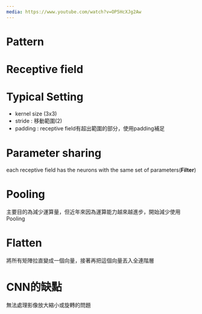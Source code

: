 ```yaml
---
media: https://www.youtube.com/watch?v=OP5HcXJg2Aw
---
```

# Pattern

# Receptive field

# Typical Setting 

- kernel size (3x3)
- stride : 移動範圍(2)
- padding : receptive field有超出範圍的部分，使用padding補足

# Parameter sharing

each receptive field has the neurons with the same set of parameters(**Filter**)

# Pooling

主要目的為減少運算量，但近年來因為運算能力越來越進步，開始減少使用Pooling

# Flatten

將所有矩陣拉直變成一個向量，接著再把這個向量丟入全連階層

# CNN的缺點

無法處理影像放大縮小或旋轉的問題